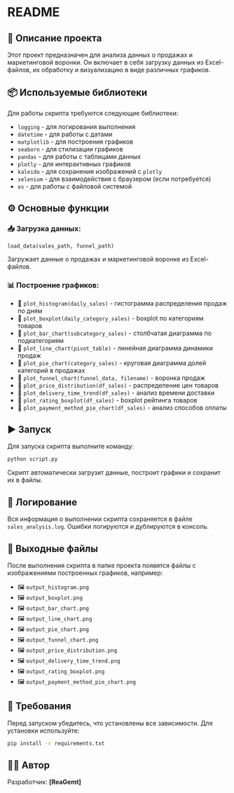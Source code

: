 # README

## 📌 Описание проекта
Этот проект предназначен для анализа данных о продажах и маркетинговой воронки. Он включает в себя загрузку данных из Excel-файлов, их обработку и визуализацию в виде различных графиков. 

## 📦 Используемые библиотеки
Для работы скрипта требуются следующие библиотеки:
- `logging` - для логирования выполнения
- `datetime` - для работы с датами
- `matplotlib` - для построения графиков
- `seaborn` - для стилизации графиков
- `pandas` - для работы с таблицами данных
- `plotly` - для интерактивных графиков
- `kaleido` - для сохранения изображений с `plotly`
- `selenium` - для взаимодействия с браузером (если потребуется)
- `os` - для работы с файловой системой

## ⚙️ Основные функции
### 📥 Загрузка данных:
```python
load_data(sales_path, funnel_path)
```
Загружает данные о продажах и маркетинговой воронке из Excel-файлов.

### 📊 Построение графиков:
- 📌 `plot_histogram(daily_sales)` - гистограмма распределения продаж по дням
- 📌 `plot_boxplot(daily_category_sales)` - boxplot по категориям товаров
- 📌 `plot_bar_chart(subcategory_sales)` - столбчатая диаграмма по подкатегориям
- 📌 `plot_line_chart(pivot_table)` - линейная диаграмма динамики продаж
- 📌 `plot_pie_chart(category_sales)` - круговая диаграмма долей категорий в продажах
- 📌 `plot_funnel_chart(funnel_data, filename)` - воронка продаж
- 📌 `plot_price_distribution(df_sales)` - распределение цен товаров
- 📌 `plot_delivery_time_trend(df_sales)` - анализ времени доставки
- 📌 `plot_rating_boxplot(df_sales)` - boxplot рейтинга товаров
- 📌 `plot_payment_method_pie_chart(df_sales)` - анализ способов оплаты

## ▶️ Запуск
Для запуска скрипта выполните команду:
```bash
python script.py
```
Скрипт автоматически загрузит данные, построит графики и сохранит их в файлы.

## 📝 Логирование
Вся информация о выполнении скрипта сохраняется в файле `sales_analysis.log`. Ошибки логируются и дублируются в консоль.

## 📂 Выходные файлы
После выполнения скрипта в папке проекта появятся файлы с изображениями построенных графиков, например:
- 🖼️ `output_histogram.png`
- 🖼️ `output_boxplot.png`
- 🖼️ `output_bar_chart.png`
- 🖼️ `output_line_chart.png`
- 🖼️ `output_pie_chart.png`
- 🖼️ `output_funnel_chart.png`
- 🖼️ `output_price_distribution.png`
- 🖼️ `output_delivery_time_trend.png`
- 🖼️ `output_rating_boxplot.png`
- 🖼️ `output_payment_method_pie_chart.png`

## 🔧 Требования
Перед запуском убедитесь, что установлены все зависимости. Для установки используйте:
```bash
pip install -r requirements.txt
```

## 👨‍💻 Автор
Разработчик: **[ReaGemt]**

